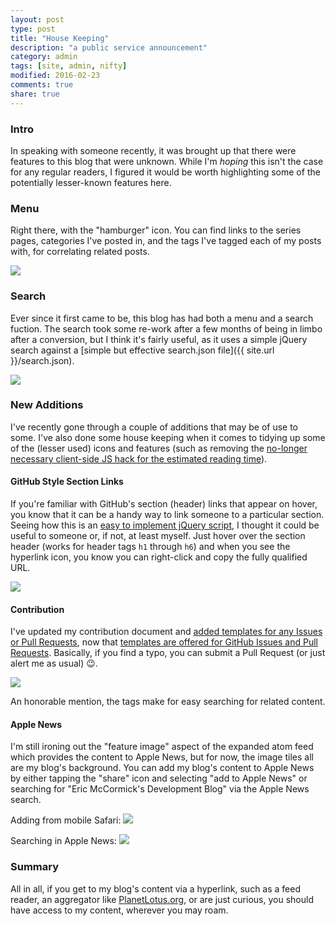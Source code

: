 ```yaml
---
layout: post
type: post
title: "House Keeping"
description: "a public service announcement"
category: admin
tags: [site, admin, nifty]
modified: 2016-02-23
comments: true
share: true
---
```


### Intro
In speaking with someone recently, it was brought up that there were features to this blog that were unknown. While I'm _hoping_ this isn't the case for any regular readers, I figured it would be worth highlighting some of the potentially lesser-known features here.

### Menu
Right there, with the "hamburger" icon. You can find links to the series pages, categories I've posted in, and the tags I've tagged each of my posts with, for correlating related posts.

<a href="{{ site.url }}/images/post_images/blog_psa/blogMenu.png" data-toggle="tooltip" title="mmm... hamburgers"><img src="{{ site.url }}/images/post_images/blog_psa/blogMenu.png" class="img-responsive center-block" /></a>

### Search
Ever since it first came to be, this blog has had both a menu and a search fuction. The search took some re-work after a few months of being in limbo after a conversion, but I think it's fairly useful, as it uses a simple jQuery search against a [simple but effective search.json file]({{ site.url }}/search.json).

<a href="{{ site.url }}/images/post_images/blog_psa/blogSearch.png" data-toggle="tooltip" title="a simple yet effective search mechanism in a convenient overlay"><img src="{{ site.url }}/images/post_images/blog_psa/blogSearch.png" class="img-responsive center-block" /></a>

### New Additions
I've recently gone through a couple of additions that may be of use to some. I've also done some house keeping when it comes to tidying up some of the (lesser used) icons and features (such as removing the [no-longer necessary client-side JS hack for the estimated reading time](https://github.com/edm00se/DevBlog/issues/3)).

#### GitHub Style Section Links
If you're familiar with GitHub's section (header) links that appear on hover, you know that it can be a handy way to link someone to a particular section. Seeing how this is an [easy to implement jQuery script](https://github.com/edm00se/DevBlog/commit/b5037217e7e46c7e4a377c2e8009147e3c7eec91#diff-1), I thought it could be useful to someone or, if not, at least myself. Just hover over the section header (works for header tags `h1` through `h6`) and when you see the hyperlink icon, you know you can right-click and copy the fully qualified URL.

<a href="{{ site.url }}/images/post_images/blog_psa/GitHubStyleSectionLinks.png" data-toggle="tooltip" title="styled after GitHub"><img src="{{ site.url }}/images/post_images/blog_psa/GitHubStyleSectionLinks.png" class="img-responsive center-block" /></a>

#### Contribution
I've updated my contribution document and [added templates for any Issues or Pull Requests](https://github.com/edm00se/DevBlog/commit/3e370c64dc7856e852360522f457765e555e701c), now that [templates are offered for GitHub Issues and Pull Requests](https://github.com/blog/2111-issue-and-pull-request-templates). Basically, if you find a typo, you can submit a Pull Request (or just alert me as usual) :wink:.

<a href="{{ site.url }}/images/post_images/blog_psa/findSomething.png" data-toggle="tooltip" title="now people don't have to comment on my typos, they can fix them for me!"><img src="{{ site.url }}/images/post_images/blog_psa/findSomething.png" class="img-responsive center-block" /></a>

An honorable mention, the tags make for easy searching for related content.

#### Apple News
I'm still ironing out the "feature image" aspect of the expanded atom feed which provides the content to Apple News, but for now, the image tiles all are my blog's background. You can add my blog's content to Apple News by either tapping the "share" icon and selecting "add to Apple News" or searching for "Eric McCormick's Development Blog" via the Apple News search.

Adding from mobile Safari:
<a href="{{ site.url }}/images/post_images/blog_psa/addToNews.png" data-toggle="tooltip" title="adding from the iOS mobile Safari sharing screen"><img src="{{ site.url }}/images/post_images/blog_psa/addToNews.png" class="img-responsive center-block" /></a>

Searching in Apple News:
<a href="{{ site.url }}/images/post_images/blog_psa/appleNewsSearch.png" data-toggle="tooltip" title="stay with me now!"><img src="{{ site.url }}/images/post_images/blog_psa/appleNewsSearch.png" class="img-responsive center-block" /></a>

### Summary
All in all, if you get to my blog's content via a hyperlink, such as a feed reader, an aggregator like [PlanetLotus.org](http://planetlotus.org/), or are just curious, you should have access to my content, wherever you may roam.